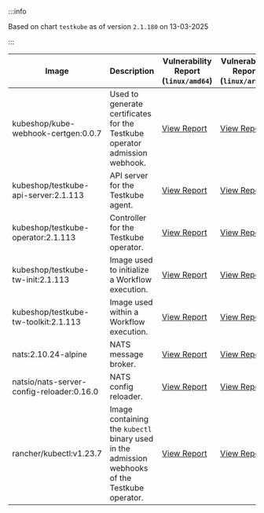 :::info

Based on chart `testkube` as of version `2.1.180` on 13-03-2025

:::

| Image | Description | Vulnerability Report (`linux/amd64`) | Vulnerability Report (`linux/arm64`) | Docker Image |
|-------|-------------|----------------------------------------|----------------------------------------|--------------|
| kubeshop/kube-webhook-certgen:0.0.7 | Used to generate certificates for the Testkube operator admission webhook. | [View Report](./kube-webhook-certgen-0.0.7_linux_amd64.md) | [View Report](./kube-webhook-certgen-0.0.7_linux_arm64.md) | [View Image](https://hub.docker.com/layers/kubeshop/kube-webhook-certgen/0.0.7/images/sha256-99c5ac7ef7cf17b180a3ae9d11144120ff203017d6bd805dc95ab2648a5a6e7e?context=explore) |
| kubeshop/testkube-api-server:2.1.113 | API server for the Testkube agent. | [View Report](./testkube-api-server-2.1.113_linux_amd64.md) | [View Report](./testkube-api-server-2.1.113_linux_arm64.md) | [View Image](https://hub.docker.com/layers/kubeshop/testkube-api-server/2.1.113/images/sha256-2f37ae1817819c144ed016ebd4d28f3289369341fa516836de78077943c487ed?context=explore) |
| kubeshop/testkube-operator:2.1.113 | Controller for the Testkube operator. | [View Report](./testkube-operator-2.1.113_linux_amd64.md) | [View Report](./testkube-operator-2.1.113_linux_arm64.md) | [View Image](https://hub.docker.com/layers/kubeshop/testkube-operator/2.1.113/images/sha256-b74252d9bf2cc3ebd7f1d526a701402c568a2be304a5cf9658e842b5bf3c3457?context=explore) |
| kubeshop/testkube-tw-init:2.1.113 | Image used to initialize a Workflow execution. | [View Report](./testkube-tw-init-2.1.113_linux_amd64.md) | [View Report](./testkube-tw-init-2.1.113_linux_arm64.md) | [View Image](https://hub.docker.com/layers/kubeshop/testkube-tw-init/2.1.113/images/sha256-d399b58059d6ebfb3ad2a553c8675862bac2db073d8b01cfcfcf7080064ff60f?context=explore) |
| kubeshop/testkube-tw-toolkit:2.1.113 | Image used within a Workflow execution. | [View Report](./testkube-tw-toolkit-2.1.113_linux_amd64.md) | [View Report](./testkube-tw-toolkit-2.1.113_linux_arm64.md) | [View Image](https://hub.docker.com/layers/kubeshop/testkube-tw-toolkit/2.1.113/images/sha256-84c655dbb95276c48f617d82afe548ab1d3fe561466f16729b3113ae8881574f?context=explore) |
| nats:2.10.24-alpine | NATS message broker. | [View Report](./nats-2.10.24-alpine_linux_amd64.md) | [View Report](./nats-2.10.24-alpine_linux_arm64.md) | [View Image](https://hub.docker.com/layers/library/nats/2.10.24-alpine/images/sha256-d13ec5ce79a02e1be937820dd36db611e25bd0c08cd9947fa9a5d52a56bf91fc?context=explore) |
| natsio/nats-server-config-reloader:0.16.0 | NATS config reloader. | [View Report](./nats-server-config-reloader-0.16.0_linux_amd64.md) | [View Report](./nats-server-config-reloader-0.16.0_linux_arm64.md) | [View Image](https://hub.docker.com/layers/natsio/nats-server-config-reloader/0.16.0/images/sha256-6e1f185d0f39fdf6032872bd20f1ce134d4e18c923d55f7cf93d40afcf6a8ffe?context=explore) |
| rancher/kubectl:v1.23.7 | Image containing the `kubectl` binary used in the admission webhooks of the Testkube operator. | [View Report](./kubectl-v1.23.7_linux_amd64.md) | [View Report](./kubectl-v1.23.7_linux_arm64.md) | [View Image](https://hub.docker.com/layers/rancher/kubectl/v1.23.7/images/sha256-139cffe27d95d9b3cdeb782a7456cf5eb6a2d18b7a90b85a2c0bde4ff295bae8?context=explore) |
